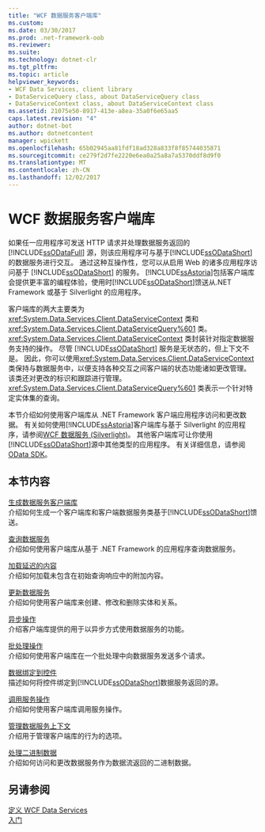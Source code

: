 ```yaml
---
title: "WCF 数据服务客户端库"
ms.custom: 
ms.date: 03/30/2017
ms.prod: .net-framework-oob
ms.reviewer: 
ms.suite: 
ms.technology: dotnet-clr
ms.tgt_pltfrm: 
ms.topic: article
helpviewer_keywords:
- WCF Data Services, client library
- DataServiceQuery class, about DataServiceQuery class
- DataServiceContext class, about DataServiceContext class
ms.assetid: 21075e50-8917-413e-a8ea-35a0f6e65aa5
caps.latest.revision: "4"
author: dotnet-bot
ms.author: dotnetcontent
manager: wpickett
ms.openlocfilehash: 65b02945aa81fdf18ad328a833f8f85744035871
ms.sourcegitcommit: ce279f2d7fe2220e6ea0a25a8a7a5370ddf8d9f0
ms.translationtype: MT
ms.contentlocale: zh-CN
ms.lasthandoff: 12/02/2017
---
```

# <a name="wcf-data-services-client-library"></a>WCF 数据服务客户端库
如果任一应用程序可发送 HTTP 请求并处理数据服务返回的 [!INCLUDE[ssODataFull](../../../../includes/ssodatafull-md.md)] 源，则该应用程序可与基于[!INCLUDE[ssODataShort](../../../../includes/ssodatashort-md.md)] 的数据服务进行交互。 通过这种互操作性，您可以从启用 Web 的诸多应用程序访问基于 [!INCLUDE[ssODataShort](../../../../includes/ssodatashort-md.md)] 的服务。 [!INCLUDE[ssAstoria](../../../../includes/ssastoria-md.md)]包括客户端库会提供更丰富的编程体验，使用时[!INCLUDE[ssODataShort](../../../../includes/ssodatashort-md.md)]馈送从.NET Framework 或基于 Silverlight 的应用程序。  
  
 客户端库的两大主要类为 <xref:System.Data.Services.Client.DataServiceContext> 类和 <xref:System.Data.Services.Client.DataServiceQuery%601> 类。 <xref:System.Data.Services.Client.DataServiceContext> 类封装针对指定数据服务支持的操作。 尽管 [!INCLUDE[ssODataShort](../../../../includes/ssodatashort-md.md)] 服务是无状态的，但上下文不是。 因此，你可以使用<xref:System.Data.Services.Client.DataServiceContext>类保持与数据服务中，以便支持各种交互之间客户端的状态功能诸如更改管理。 该类还对更改的标识和跟踪进行管理。 <xref:System.Data.Services.Client.DataServiceQuery%601> 类表示一个针对特定实体集的查询。  
  
 本节介绍如何使用客户端库从 .NET Framework 客户端应用程序访问和更改数据。 有关如何使用[!INCLUDE[ssAstoria](../../../../includes/ssastoria-md.md)]客户端库与基于 Silverlight 的应用程序，请参阅[WCF 数据服务 (Silverlight)](http://go.microsoft.com/fwlink/?LinkId=186016)。 其他客户端库可让你使用[!INCLUDE[ssODataShort](../../../../includes/ssodatashort-md.md)]源中其他类型的应用程序。 有关详细信息，请参阅[OData SDK](http://go.microsoft.com/fwlink/?LinkID=185796)。  
  
## <a name="in-this-section"></a>本节内容  
 [生成数据服务客户端库](../../../../docs/framework/data/wcf/generating-the-data-service-client-library-wcf-data-services.md)  
 介绍如何生成一个客户端库和客户端数据服务类基于[!INCLUDE[ssODataShort](../../../../includes/ssodatashort-md.md)]馈送。  
  
 [查询数据服务](../../../../docs/framework/data/wcf/querying-the-data-service-wcf-data-services.md)  
 介绍如何使用客户端库从基于 .NET Framework 的应用程序查询数据服务。  
  
 [加载延迟的内容](../../../../docs/framework/data/wcf/loading-deferred-content-wcf-data-services.md)  
 介绍如何加载未包含在初始查询响应中的附加内容。  
  
 [更新数据服务](../../../../docs/framework/data/wcf/updating-the-data-service-wcf-data-services.md)  
 介绍如何使用客户端库来创建、修改和删除实体和关系。  
  
 [异步操作](../../../../docs/framework/data/wcf/asynchronous-operations-wcf-data-services.md)  
 介绍客户端库提供的用于以异步方式使用数据服务的功能。  
  
 [批处理操作](../../../../docs/framework/data/wcf/batching-operations-wcf-data-services.md)  
 介绍如何使用客户端库在一个批处理中向数据服务发送多个请求。  
  
 [数据绑定到控件](../../../../docs/framework/data/wcf/binding-data-to-controls-wcf-data-services.md)  
 描述如何将控件绑定到[!INCLUDE[ssODataShort](../../../../includes/ssodatashort-md.md)]数据服务返回的源。  
  
 [调用服务操作](../../../../docs/framework/data/wcf/calling-service-operations-wcf-data-services.md)  
 介绍如何使用客户端库调用服务操作。  
  
 [管理数据服务上下文](../../../../docs/framework/data/wcf/managing-the-data-service-context-wcf-data-services.md)  
 介绍用于管理客户端库的行为的选项。  
  
 [处理二进制数据](../../../../docs/framework/data/wcf/working-with-binary-data-wcf-data-services.md)  
 介绍如何访问和更改数据服务作为数据流返回的二进制数据。  
  
## <a name="see-also"></a>另请参阅  
 [定义 WCF Data Services](../../../../docs/framework/data/wcf/defining-wcf-data-services.md)  
 [入门](../../../../docs/framework/data/wcf/getting-started-with-wcf-data-services.md)
